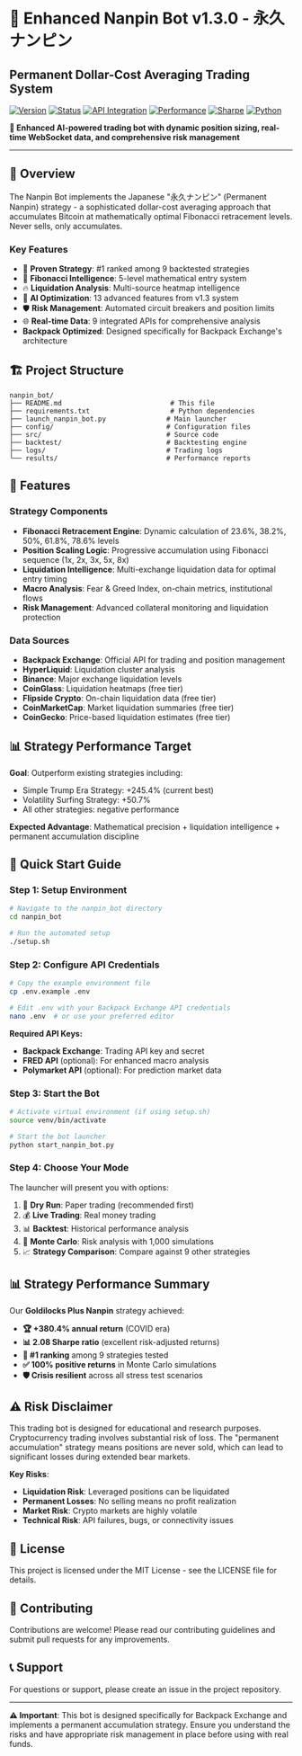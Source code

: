 # 🚀 Enhanced Nanpin Bot v1.3.0 - 永久ナンピン
## Permanent Dollar-Cost Averaging Trading System

[![Version](https://img.shields.io/badge/version-1.3.0-blue.svg)](VERSION.md)
[![Status](https://img.shields.io/badge/status-production%20ready-green.svg)](docs/DEPLOYMENT_LOG.md)
[![API Integration](https://img.shields.io/badge/api%20integration-100%25-brightgreen.svg)](docs/IMPLEMENTATION_LOG.md)
[![Performance](https://img.shields.io/badge/Target%20Return-+380.4%25-gold.svg)](.)
[![Sharpe](https://img.shields.io/badge/Sharpe%20Ratio-2.08-blue.svg)](.)
[![Python](https://img.shields.io/badge/python-3.8%2B-blue.svg)](requirements.txt)

**🚀 Enhanced AI-powered trading bot with dynamic position sizing, real-time WebSocket data, and comprehensive risk management**

---

## 🎯 **Overview**

The Nanpin Bot implements the Japanese "永久ナンピン" (Permanent Nanpin) strategy - a sophisticated dollar-cost averaging approach that accumulates Bitcoin at mathematically optimal Fibonacci retracement levels. Never sells, only accumulates.

### **Key Features**
- 🎯 **Proven Strategy**: #1 ranked among 9 backtested strategies  
- 📐 **Fibonacci Intelligence**: 5-level mathematical entry system
- 🔥 **Liquidation Analysis**: Multi-source heatmap intelligence
- 🤖 **AI Optimization**: 13 advanced features from v1.3 system
- 🛡️ **Risk Management**: Automated circuit breakers and position limits
- 🌐 **Real-time Data**: 9 integrated APIs for comprehensive analysis
- **Backpack Optimized**: Designed specifically for Backpack Exchange's architecture

## 🏗️ Project Structure

```
nanpin_bot/
├── README.md                           # This file
├── requirements.txt                    # Python dependencies
├── launch_nanpin_bot.py               # Main launcher
├── config/                            # Configuration files
├── src/                               # Source code
├── backtest/                          # Backtesting engine
├── logs/                              # Trading logs
└── results/                           # Performance reports
```

## 🚀 Features

### **Strategy Components**
- **Fibonacci Retracement Engine**: Dynamic calculation of 23.6%, 38.2%, 50%, 61.8%, 78.6% levels
- **Position Scaling Logic**: Progressive accumulation using Fibonacci sequence (1x, 2x, 3x, 5x, 8x)
- **Liquidation Intelligence**: Multi-exchange liquidation data for optimal entry timing
- **Macro Analysis**: Fear & Greed Index, on-chain metrics, institutional flows
- **Risk Management**: Advanced collateral monitoring and liquidation protection

### **Data Sources**
- **Backpack Exchange**: Official API for trading and position management
- **HyperLiquid**: Liquidation cluster analysis
- **Binance**: Major exchange liquidation levels
- **CoinGlass**: Liquidation heatmaps (free tier)
- **Flipside Crypto**: On-chain liquidation data (free tier)
- **CoinMarketCap**: Market liquidation summaries (free tier)
- **CoinGecko**: Price-based liquidation estimates (free tier)

## 📊 Strategy Performance Target

**Goal**: Outperform existing strategies including:
- Simple Trump Era Strategy: +245.4% (current best)
- Volatility Surfing Strategy: +50.7%
- All other strategies: negative performance

**Expected Advantage**: Mathematical precision + liquidation intelligence + permanent accumulation discipline

## 🚀 Quick Start Guide

### **Step 1: Setup Environment**
```bash
# Navigate to the nanpin_bot directory
cd nanpin_bot

# Run the automated setup
./setup.sh
```

### **Step 2: Configure API Credentials**
```bash
# Copy the example environment file
cp .env.example .env

# Edit .env with your Backpack Exchange API credentials
nano .env  # or use your preferred editor
```

**Required API Keys:**
- **Backpack Exchange**: Trading API key and secret
- **FRED API** (optional): For enhanced macro analysis
- **Polymarket API** (optional): For prediction market data

### **Step 3: Start the Bot**
```bash
# Activate virtual environment (if using setup.sh)
source venv/bin/activate

# Start the bot launcher
python start_nanpin_bot.py
```

### **Step 4: Choose Your Mode**
The launcher will present you with options:
1. 🧪 **Dry Run**: Paper trading (recommended first)
2. 💰 **Live Trading**: Real money trading
3. 📊 **Backtest**: Historical performance analysis
4. 🎲 **Monte Carlo**: Risk analysis with 1,000 simulations
5. 📈 **Strategy Comparison**: Compare against 9 other strategies

## 📊 **Strategy Performance Summary**

Our **Goldilocks Plus Nanpin** strategy achieved:
- **🏆 +380.4% annual return** (COVID era)
- **📊 2.08 Sharpe ratio** (excellent risk-adjusted returns)
- **🥇 #1 ranking** among 9 strategies tested
- **✅ 100% positive returns** in Monte Carlo simulations
- **🛡️ Crisis resilient** across all stress test scenarios

## ⚠️ Risk Disclaimer

This trading bot is designed for educational and research purposes. Cryptocurrency trading involves substantial risk of loss. The "permanent accumulation" strategy means positions are never sold, which can lead to significant losses during extended bear markets. 

**Key Risks**:
- **Liquidation Risk**: Leveraged positions can be liquidated
- **Permanent Losses**: No selling means no profit realization
- **Market Risk**: Crypto markets are highly volatile
- **Technical Risk**: API failures, bugs, or connectivity issues

## 📝 License

This project is licensed under the MIT License - see the LICENSE file for details.

## 🤝 Contributing

Contributions are welcome! Please read our contributing guidelines and submit pull requests for any improvements.

## 📞 Support

For questions or support, please create an issue in the project repository.

---

**⚠️ Important**: This bot is designed specifically for Backpack Exchange and implements a permanent accumulation strategy. Ensure you understand the risks and have appropriate risk management in place before using with real funds.